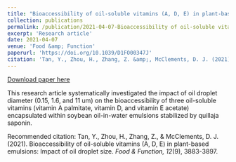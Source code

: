 ```yaml
---
title: "Bioaccessibility of oil-soluble vitamins (A, D, E) in plant-based emulsions: impact of oil droplet size"
collection: publications
permalink: /publication/2021-04-07-Bioaccessibility of oil-soluble vitamins (A, D, E) in plant-based emulsions impact of oil droplet size
excerpt: 'Research article'
date: 2021-04-07
venue: 'Food &amp; Function'
paperurl: 'https://doi.org/10.1039/D1FO00347J'
citation: 'Tan, Y., Zhou, H., Zhang, Z. &amp;, McClements, D. J. (2021). Bioaccessibility of oil-soluble vitamins (A, D, E) in plant-based emulsions: Impact of oil droplet size. <i>Food &amp; Function, 12</i>(9), 3883-3897.'
---
```


<a href='https://doi.org/10.1039/D1FO00347J'>Download paper here</a>

This research article systematically investigated the impact of oil droplet diameter (0.15, 1.6, and 11 um) on the bioaccessibility of three oil-soluble vitamins (vitamin A palmitate, vitamin D, and vitamin E acetate) encapsulated within soybean oil-in-water emulsions stabilized by quillaja saponin.

Recommended citation: Tan, Y., Zhou, H., Zhang, Z., & McClements, D. J. (2021). Bioaccessibility of oil-soluble vitamins (A, D, E) in plant-based emulsions: Impact of oil droplet size. <i>Food & Function, 12</i>(9), 3883-3897.
